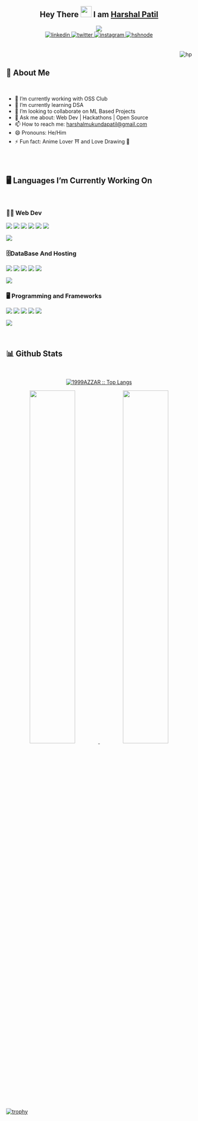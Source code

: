 <!-- Head -->
<div align="center">
<h2> Hey There <img src="https://github.com/abdoachhoubi/abdoachhoubi/blob/main/gifs/Hi.gif" width="30"> I am <a href="https://harshal141.github.io/Portfolio141/" target="_blank">Harshal Patil</a></h2>
<a href="https://github.com/Harshal141/readme-typing-svg"><img src="https://readme-typing-svg.herokuapp.com?lines=MERN+Stack+Developer;LAMP+Stack+Developer;Aitian+2025;Always+Learning;Computer+Science+Student&center=true&width=500&height=50"></a>
<br />

<a href="https://www.linkedin.com/in/harshal-patil-5aa948221/" target="_blank">
<img src=https://img.shields.io/badge/linkedin-%2300acee.svg?color=405DE6&style=for-the-badge&logo=linkedin&logoColor=white alt=linkedin style="margin-bottom: 5px;" />
</a>
<a href="harshalmukundapatil@gmail.com" target="_blank">
<img src=https://img.shields.io/badge/Gmail-%2300acee.svg?color=1DA1F2&style=for-the-badge&logo=Gmail&logoColor=white alt=twitter style="margin-bottom: 5px;" />
</a>
<a href="https://www.instagram.com/harshal_patil_141/" target="_blank">
<img src=https://img.shields.io/badge/instagram-%ff5851db.svg?color=C13584&style=for-the-badge&logo=instagram&logoColor=white alt=instagram style="margin-bottom: 5px;" />
</a>
<a href="https://www.hackerrank.com/harshalmukundap1" target="_blank">
<img src=https://img.shields.io/badge/Hackerrank-%2300acee.svg?color=2962FF&style=for-the-badge&logo=hackerrank&logoColor=white alt=hshnode style="margin-bottom: 5px;" />
</a>
</div>

<br />
<p><img align="right" src="https://github.com/Adam-pw/Adam-pw/blob/main/animation_500_kxa883sd.gif" alt="hp" /></p>
<br />

<!--- Intro --->

<h2> 👀 About Me</h2>
<br >

- 🔭 I’m currently working with OSS Club
- 🌱 I’m currently learning DSA
- 👯 I’m looking to collaborate on ML Based Projects
- 💬 Ask me about: Web Dev | Hackathons | Open Source
- 📫 How to reach me: harshalmukundapatil@gmail.com
- 😄 Pronouns: He/Him
- ⚡ Fun fact: Anime Lover ⛩️ and Love Drawing 📖

<br >

<br />
<!--- Languages --->
<h2> 🖥️ Languages I’m Currently Working On</h2>
<br>

### 👨‍💻 Web Dev

![](https://img.shields.io/badge/React-20232A?style=for-the-badge&logo=react&logoColor=61DAFB)
![](https://img.shields.io/badge/Express-91c642?style=for-the-badge&logo=express&logoColor=white)
![](https://img.shields.io/badge/JavaScript-F7DF1E?style=for-the-badge&logo=javascript&logoColor=white)
![](https://img.shields.io/badge/PHP-777bb3?style=for-the-badge&logo=php&logoColor=white)
![](https://img.shields.io/badge/HTML-f4470b?style=for-the-badge&logo=html5&logoColor=white)
![](https://img.shields.io/badge/CSS-2060aa?style=for-the-badge&logo=css3&logoColor=white)

<a href="https://www.youtube.com/watch?v=dQw4w9WgXcQ"><img src="https://user-images.githubusercontent.com/73097560/115834477-dbab4500-a447-11eb-908a-139a6edaec5c.gif"></a>

### 🗄️DataBase And Hosting

![](https://img.shields.io/badge/Firebase-f7c52c?style=for-the-badge&logo=firebase&logoColor=white)
![](https://img.shields.io/badge/Mysql-00718b?style=for-the-badge&logo=mysql&logoColor=white)
![](https://img.shields.io/badge/MongoDb-001d29?style=for-the-badge&logo=mongodb&logoColor=00e762)
![](https://img.shields.io/badge/GithubPages-black?style=for-the-badge&logo=github&logoColor=white)
![](https://img.shields.io/badge/Heroku-615ea1?style=for-the-badge&logo=heroku&logoColor=white)

<a href="https://www.youtube.com/watch?v=dQw4w9WgXcQ"><img src="https://user-images.githubusercontent.com/73097560/115834477-dbab4500-a447-11eb-908a-139a6edaec5c.gif"></a>

### 🖥️ Programming and Frameworks

![](https://img.shields.io/badge/Python-f7c941?style=for-the-badge&logo=python&logoColor=white)
![](https://img.shields.io/badge/CPP-6195cb?style=for-the-badge&logo=cplusplus&logoColor=white)
![](https://img.shields.io/badge/Bootstrap-7544ca?style=for-the-badge&logo=bootstrap&logoColor=white)
![](https://img.shields.io/badge/VsCode-777bb3?style=for-the-badge&logo=visualstudiocode&logoColor=white)
![](https://img.shields.io/badge/postman-fd6c35?style=for-the-badge&logo=postman&logoColor=white)

<a href="https://www.youtube.com/watch?v=dQw4w9WgXcQ"><img src="https://user-images.githubusercontent.com/73097560/115834477-dbab4500-a447-11eb-908a-139a6edaec5c.gif"></a>

<br>
 <h2> 📊 Github Stats </h2>
      <br/>
        <p align="center">
          <a href="https://github.com/1999AZZAR/">
          <img src="https://github-readme-stats.vercel.app/api/top-langs/?username=Harshal141&langs_count=6&theme=radical&layout=compact&hide_border=true" alt="1999AZZAR :: Top Langs" /></a>
        </p>
        <p align="center">
          <a href="https://github.com/1999AZZAR/">
          <img width="49.5%" src="https://github-readme-stats.vercel.app/api?username=Harshal141&show_icons=true&theme=radical&hide_border=true" />
          <img width="49.5%" src="https://github-readme-streak-stats.herokuapp.com/?user=Harshal141&theme=radical&hide_border=true" />
          </a>
       </p>

[![trophy](https://github-profile-trophy.vercel.app/?username=Harshal141&theme=radical)](https://github.com/Harshal141/github-profile-trophy)
<!---
Harshal141/Harshal141 is a ✨ special ✨ repository because its `README.md` (this file) appears on your GitHub profile.
You can click the Preview link to take a look at your changes.
--->
